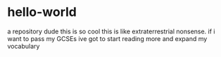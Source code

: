 # hello-world
a repository dude this is so cool this is like extraterrestrial nonsense.
if i want to pass my GCSEs ive got to start reading more and expand my vocabulary
